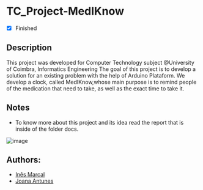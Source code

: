 # TC_Project-MedIKnow
- [x] Finished

## Description
This project was developed for Computer Technology subject @University of Coimbra, Informatics Engineering
The goal of this project is to develop a solution for an existing problem with the help of Arduino Plataform. We develop a clock, called MedIKnow,whose main purpose is to remind people of the medication that need to take, as well as the exact time to take it.

## Notes
- To know more about this project and its idea read the report that is inside of the folder docs.

![image](https://i.imgur.com/iN0duAu.png)<br>

## Authors:
- [Inês Marçal](https://github.com/inesmarcal)
- [Joana Antunes](https://github.com/jo-ana-antunes)
